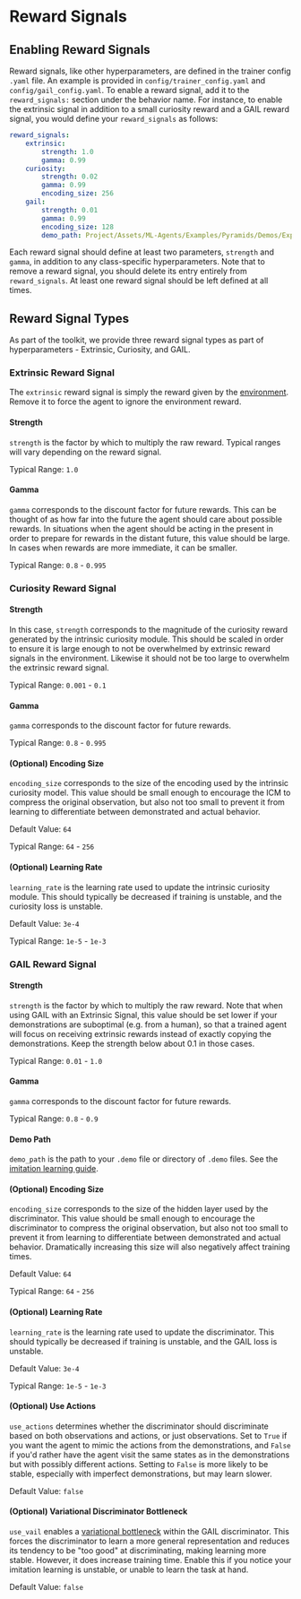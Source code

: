 # Reward Signals

## Enabling Reward Signals

Reward signals, like other hyperparameters, are defined in the trainer config `.yaml` file. An
example is provided in `config/trainer_config.yaml` and `config/gail_config.yaml`. To enable a reward signal, add it to the
`reward_signals:` section under the behavior name. For instance, to enable the extrinsic signal
in addition to a small curiosity reward and a GAIL reward signal, you would define your `reward_signals` as follows:

```yaml
reward_signals:
    extrinsic:
        strength: 1.0
        gamma: 0.99
    curiosity:
        strength: 0.02
        gamma: 0.99
        encoding_size: 256
    gail:
        strength: 0.01
        gamma: 0.99
        encoding_size: 128
        demo_path: Project/Assets/ML-Agents/Examples/Pyramids/Demos/ExpertPyramid.demo
```

Each reward signal should define at least two parameters, `strength` and `gamma`, in addition
to any class-specific hyperparameters. Note that to remove a reward signal, you should delete
its entry entirely from `reward_signals`. At least one reward signal should be left defined
at all times.

## Reward Signal Types
As part of the toolkit, we provide three reward signal types as part of hyperparameters - Extrinsic, Curiosity, and GAIL.

### Extrinsic Reward Signal

The `extrinsic` reward signal is simply the reward given by the
[environment](Learning-Environment-Design.md). Remove it to force the agent
to ignore the environment reward.

#### Strength

`strength` is the factor by which to multiply the raw
reward. Typical ranges will vary depending on the reward signal.

Typical Range: `1.0`

#### Gamma

`gamma` corresponds to the discount factor for future rewards. This can be
thought of as how far into the future the agent should care about possible
rewards. In situations when the agent should be acting in the present in order
to prepare for rewards in the distant future, this value should be large. In
cases when rewards are more immediate, it can be smaller.

Typical Range: `0.8` - `0.995`

### Curiosity Reward Signal

#### Strength

In this case, `strength` corresponds to the magnitude of the curiosity reward generated
by the intrinsic curiosity module. This should be scaled in order to ensure it is large enough
to not be overwhelmed by extrinsic reward signals in the environment.
Likewise it should not be too large to overwhelm the extrinsic reward signal.

Typical Range: `0.001` - `0.1`

#### Gamma

`gamma` corresponds to the discount factor for future rewards.

Typical Range: `0.8` - `0.995`

#### (Optional) Encoding Size

`encoding_size` corresponds to the size of the encoding used by the intrinsic curiosity model.
This value should be small enough to encourage the ICM to compress the original
observation, but also not too small to prevent it from learning to differentiate between
demonstrated and actual behavior.

Default Value: `64`

Typical Range: `64` - `256`

#### (Optional) Learning Rate

`learning_rate` is the learning rate used to update the intrinsic curiosity module.
This should typically be decreased if training is unstable, and the curiosity loss is unstable.

Default Value: `3e-4`

Typical Range: `1e-5` - `1e-3`

### GAIL Reward Signal

#### Strength

`strength` is the factor by which to multiply the raw reward. Note that when using GAIL
with an Extrinsic Signal, this value should be set lower if your demonstrations are
suboptimal (e.g. from a human), so that a trained agent will focus on receiving extrinsic
rewards instead of exactly copying the demonstrations. Keep the strength below about 0.1 in those cases.

Typical Range: `0.01` - `1.0`

#### Gamma

`gamma` corresponds to the discount factor for future rewards.

Typical Range: `0.8` - `0.9`

#### Demo Path

`demo_path` is the path to your `.demo` file or directory of `.demo` files. See the [imitation learning guide](Training-Imitation-Learning.md).

#### (Optional) Encoding Size

`encoding_size` corresponds to the size of the hidden layer used by the discriminator.
This value should be small enough to encourage the discriminator to compress the original
observation, but also not too small to prevent it from learning to differentiate between
demonstrated and actual behavior. Dramatically increasing this size will also negatively affect
training times.

Default Value: `64`

Typical Range: `64` - `256`

#### (Optional) Learning Rate

`learning_rate` is the learning rate used to update the discriminator.
This should typically be decreased if training is unstable, and the GAIL loss is unstable.

Default Value: `3e-4`

Typical Range: `1e-5` - `1e-3`

#### (Optional) Use Actions

`use_actions` determines whether the discriminator should discriminate based on both
observations and actions, or just observations. Set to `True` if you want the agent to
mimic the actions from the demonstrations, and `False` if you'd rather have the agent
visit the same states as in the demonstrations but with possibly different actions.
Setting to `False` is more likely to be stable, especially with imperfect demonstrations,
but may learn slower.

Default Value: `false`

#### (Optional) Variational Discriminator Bottleneck

`use_vail` enables a [variational bottleneck](https://arxiv.org/abs/1810.00821) within the
GAIL discriminator. This forces the discriminator to learn a more general representation
and reduces its tendency to be "too good" at discriminating, making learning more stable.
However, it does increase training time. Enable this if you notice your imitation learning is
unstable, or unable to learn the task at hand.

Default Value: `false`
